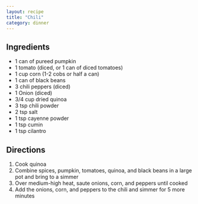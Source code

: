 ```yaml
---
layout: recipe
title: "Chili"
category: dinner
---
```


## Ingredients

- 1 can of pureed pumpkin
- 1 tomato (diced, or 1 can of diced tomatoes)
- 1 cup corn (1-2 cobs or half a can)
- 1 can of black beans
- 3 chili peppers (diced)
- 1 Onion (diced)
- 3/4 cup dried quinoa
- 3 tsp chili powder
- 2 tsp salt
- 1 tsp cayenne powder
- 1 tsp cumin
- 1 tsp cilantro

## Directions

1. Cook quinoa
2. Combine spices, pumpkin, tomatoes, quinoa, and black beans in a large pot and bring to a simmer
3. Over medium-high heat, saute onions, corn, and peppers until cooked
4. Add the onions, corn, and peppers to the chili and simmer for 5 more minutes